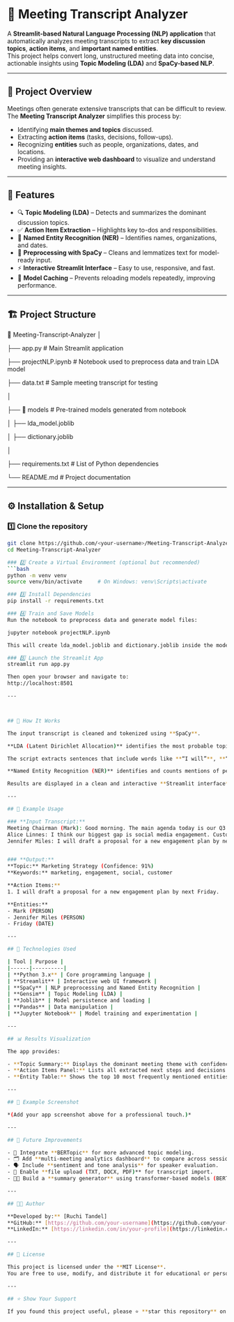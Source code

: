 # 🧠 Meeting Transcript Analyzer

A **Streamlit-based Natural Language Processing (NLP) application** that automatically analyzes meeting transcripts to extract **key discussion topics**, **action items**, and **important named entities**.  
This project helps convert long, unstructured meeting data into concise, actionable insights using **Topic Modeling (LDA)** and **SpaCy-based NLP**.

---

## 🚀 Project Overview

Meetings often generate extensive transcripts that can be difficult to review.  
The **Meeting Transcript Analyzer** simplifies this process by:
- Identifying **main themes and topics** discussed.
- Extracting **action items** (tasks, decisions, follow-ups).
- Recognizing **entities** such as people, organizations, dates, and locations.
- Providing an **interactive web dashboard** to visualize and understand meeting insights.

---

## 🎯 Features

- 🔍 **Topic Modeling (LDA)** – Detects and summarizes the dominant discussion topics.  
- ✅ **Action Item Extraction** – Highlights key to-dos and responsibilities.  
- 🧾 **Named Entity Recognition (NER)** – Identifies names, organizations, and dates.  
- 🧠 **Preprocessing with SpaCy** – Cleans and lemmatizes text for model-ready input.  
- ⚡ **Interactive Streamlit Interface** – Easy to use, responsive, and fast.  
- 💾 **Model Caching** – Prevents reloading models repeatedly, improving performance.

---

## 🏗️ Project Structure

📂 Meeting-Transcript-Analyzer
│

├── app.py # Main Streamlit application

├── projectNLP.ipynb # Notebook used to preprocess data and train LDA model

├── data.txt # Sample meeting transcript for testing

│

├── 📂 models # Pre-trained models generated from notebook

│ ├── lda_model.joblib

│ ├── dictionary.joblib

│

├── requirements.txt # List of Python dependencies

└── README.md # Project documentation


---

## ⚙️ Installation & Setup


### 1️⃣ Clone the repository
```bash
git clone https://github.com/<your-username>/Meeting-Transcript-Analyzer.git
cd Meeting-Transcript-Analyzer

### 2️⃣ Create a Virtual Environment (optional but recommended)
```bash
python -m venv venv
source venv/bin/activate     # On Windows: venv\Scripts\activate

### 3️⃣ Install Dependencies
pip install -r requirements.txt

### 4️⃣ Train and Save Models
Run the notebook to preprocess data and generate model files:

jupyter notebook projectNLP.ipynb

This will create lda_model.joblib and dictionary.joblib inside the models/ folder.

### 5️⃣ Launch the Streamlit App
streamlit run app.py

Then open your browser and navigate to:
http://localhost:8501

---



## 🧩 How It Works

The input transcript is cleaned and tokenized using **SpaCy**.

**LDA (Latent Dirichlet Allocation)** identifies the most probable topic based on word distributions.

The script extracts sentences that include words like **“I will”**, **“We need to”**, **“Next step”**, etc., marking them as **action items**.

**Named Entity Recognition (NER)** identifies and counts mentions of people, organizations, locations, and dates.

Results are displayed in a clean and interactive **Streamlit interface**.

---

## 🧠 Example Usage

### **Input Transcript:**
Meeting Chairman (Mark): Good morning. The main agenda today is our Q3 marketing strategy.
Alice Linnes: I think our biggest gap is social media engagement. Customers expect faster responses.
Jennifer Miles: I will draft a proposal for a new engagement plan by next Friday.


### **Output:**
**Topic:** Marketing Strategy (Confidence: 91%)  
**Keywords:** marketing, engagement, social, customer  

**Action Items:**
1. I will draft a proposal for a new engagement plan by next Friday.  

**Entities:**
- Mark (PERSON)  
- Jennifer Miles (PERSON)  
- Friday (DATE)

---

## 🧰 Technologies Used

| Tool | Purpose |
|------|----------|
| **Python 3.x** | Core programming language |
| **Streamlit** | Interactive web UI framework |
| **SpaCy** | NLP preprocessing and Named Entity Recognition |
| **Gensim** | Topic Modeling (LDA) |
| **Joblib** | Model persistence and loading |
| **Pandas** | Data manipulation |
| **Jupyter Notebook** | Model training and experimentation |

---

## 📊 Results Visualization

The app provides:

- **Topic Summary:** Displays the dominant meeting theme with confidence level.  
- **Action Items Panel:** Lists all extracted next steps and decisions.  
- **Entity Table:** Shows the top 10 most frequently mentioned entities (People, Dates, Orgs, etc.).

---

## 🧩 Example Screenshot

*(Add your app screenshot above for a professional touch.)*

---

## 🧭 Future Improvements

- 🤖 Integrate **BERTopic** for more advanced topic modeling.  
- 🗂️ Add **multi-meeting analytics dashboard** to compare across sessions.  
- 🗣️ Include **sentiment and tone analysis** for speaker evaluation.  
- 📄 Enable **file upload (TXT, DOCX, PDF)** for transcript import.  
- 🧑‍💼 Build a **summary generator** using transformer-based models (BERT/GPT).  

---

## 👩‍💻 Author

**Developed by:** [Ruchi Tandel]  
**GitHub:** [https://github.com/your-username](https://github.com/your-username)  
**LinkedIn:** [https://linkedin.com/in/your-profile](https://linkedin.com/in/your-profile)

---

## 🪪 License

This project is licensed under the **MIT License**.  
You are free to use, modify, and distribute it for educational or personal use.

---

## ⭐ Show Your Support

If you found this project useful, please ⭐ **star this repository** on GitHub to show your support and help others discover it!
